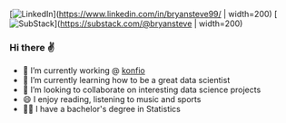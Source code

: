 [![LinkedIn](https://img.shields.io/badge/-white?style=for-the-badge&logo=LinkedIn&logoColor=blue)](https://www.linkedin.com/in/bryansteve99/ | width=200)
[![SubStack](https://img.shields.io/badge/-white?style=for-the-badge&logo=SubStack&logoColor=orange)](https://substack.com/@bryansteve | width=200)

### Hi there :v: 

- 💼 I’m currently working @ [konfio](https://konfio.mx/)
- 🌱 I’m currently learning how to be a great data scientist
- 👯 I’m looking to collaborate on interesting data science projects
- 😄 I enjoy reading, listening to music and sports
- 👨‍🎓 I have a bachelor's degree in Statistics

